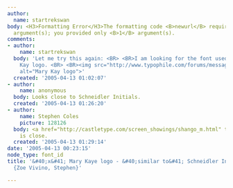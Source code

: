 ```yaml
---
author:
  name: startrekswan
body: <H3>Formatting Error</H3>The formatting code <B>newurl</B> requires <B>2</B>
  argument(s); you provided only <B>1</B> argument(s).
comments:
- author:
    name: startrekswan
  body: 'Let me try this again: <BR> <BR>I am looking for the font used in the Mary
    Kay logo. <BR> <BR><img src="http://www.typophile.com/forums/messages/83/69634.gif"
    alt="Mary Kay logo">'
  created: '2005-04-13 01:02:07'
- author:
    name: anonymous
  body: Looks close to Schneidler Initials.
  created: '2005-04-13 01:26:20'
- author:
    name: Stephen Coles
    picture: 128126
  body: <a href="http://castletype.com/screen_showings/shango_m.html" target="_blank">Shango</a>
    is close.
  created: '2005-04-13 01:29:14'
date: '2005-04-13 00:23:15'
node_type: font_id
title: '&#40;x&#41; Mary Kaye logo - &#40;similar to&#41; Schneidler Initials &#40;Shango&#41;
  {Zoe Vivino, Stephen}'

---
```

